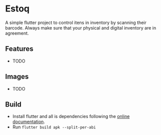 # Estoq

A simple flutter project to control itens in inventory by scanning their barcode. Always make sure that your physical and digital inventory are in agreement.

## Features
- TODO

## Images

- TODO

## Build

- Install flutter and all is dependencies following the [online documentation](https://flutter.dev/docs). 
- Run `flutter build apk --split-per-abi`
